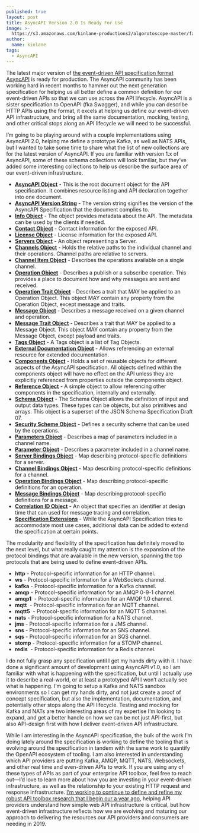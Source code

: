 ```yaml
---
published: true
layout: post
title: AsyncAPI Version 2.0 Is Ready For Use
image: >-
  https://s3.amazonaws.com/kinlane-productions2/algorotoscope-master/fast-lights-freeway-redes-fast-flux-623x425-blue-electricity.jpg
author:
  name: kinlane
tags:
  - AsyncAPI
---
```

The latest major version of [the event-driven API specification format AsyncAPI](https://www.asyncapi.com/) is ready for production. The AsyncAPI community has been working hard in recent months to hammer out the next generation specification for helping us all better define a common definition for our event-driven APIs so that we can use across the API lifecycle. AsyncAPI is a sister specification to OpenAPI (fka Swagger), and while you can describe HTTP APIs using the format, it excels at helping us define our event-driven API infrastructure, and bring all the same documentation, mocking, testing, and other critical stops along an API lifecycle we will need to be successful.  
  
I’m going to be playing around with a couple implementations using AsyncAPI 2.0, helping me define a prototype Kafka, as well as NATS APIs, but I wanted to take some time to share what the list of new collections are for the latest version of AsyncAPI. If you are familiar with version 1.x of AsyncAPI, some of these schema collections will look familiar, but they’ve added some interesting collections to help us describe the surface area of our event-driven infrastructure.

*   [**AsyncAPI Object**](https://github.com/asyncapi/asyncapi/blob/master/versions/2.0.0/asyncapi.md#A2SObject) - This is the root document object for the API specification. It combines resource listing and API declaration together into one document.
*   [**AsyncAPI Version String**](https://github.com/asyncapi/asyncapi/blob/master/versions/2.0.0/asyncapi.md#A2SVersionString) - The version string signifies the version of the AsyncAPI Specification that the document complies to.
*   [**Info Object**](https://github.com/asyncapi/asyncapi/blob/master/versions/2.0.0/asyncapi.md#infoObject) - The object provides metadata about the API. The metadata can be used by the clients if needed.
*   [**Contact Object**](https://github.com/asyncapi/asyncapi/blob/master/versions/2.0.0/asyncapi.md#contactObject) - Contact information for the exposed API.
*   [**License Object**](https://github.com/asyncapi/asyncapi/blob/master/versions/2.0.0/asyncapi.md#licenseObject) - License information for the exposed API.
*   [**Servers Object**](https://github.com/asyncapi/asyncapi/blob/master/versions/2.0.0/asyncapi.md#serversObject) \- An object representing a Server.
*   **[Channels Object](https://github.com/asyncapi/asyncapi/blob/master/versions/2.0.0/asyncapi.md#channelsObject)** \- Holds the relative paths to the individual channel and their operations. Channel paths are relative to servers.
*   [**Channel Item Object**](https://github.com/asyncapi/asyncapi/blob/master/versions/2.0.0/asyncapi.md#channelItemObject) - Describes the operations available on a single channel.
*   [**Operation Object**](https://github.com/asyncapi/asyncapi/blob/master/versions/2.0.0/asyncapi.md#operationObject) - Describes a publish or a subscribe operation. This provides a place to document how and why messages are sent and received.
*   [**Operation Trait Object**](https://github.com/asyncapi/asyncapi/blob/master/versions/2.0.0/asyncapi.md#operationTraitObject) - Describes a trait that MAY be applied to an Operation Object. This object MAY contain any property from the Operation Object, except message and traits.
*   [**Message Object**](https://github.com/asyncapi/asyncapi/blob/master/versions/2.0.0/asyncapi.md#messageObject) - Describes a message received on a given channel and operation.
*   [**Message Trait Object**](https://github.com/asyncapi/asyncapi/blob/master/versions/2.0.0/asyncapi.md#messageTraitObject) - Describes a trait that MAY be applied to a Message Object. This object MAY contain any property from the Message Object, except payload and traits.
*   [**Tags Object**](https://github.com/asyncapi/asyncapi/blob/master/versions/2.0.0/asyncapi.md#tagsObject) - A Tags object is a list of Tag Objects.
*   [**External Documentation Object**](https://github.com/asyncapi/asyncapi/blob/master/versions/2.0.0/asyncapi.md#externalDocumentationObject) - Allows referencing an external resource for extended documentation.
*   [**Components Object**](https://github.com/asyncapi/asyncapi/blob/master/versions/2.0.0/asyncapi.md#componentsObject) - Holds a set of reusable objects for different aspects of the AsyncAPI specification. All objects defined within the components object will have no effect on the API unless they are explicitly referenced from properties outside the components object.
*   [**Reference Object**](https://github.com/asyncapi/asyncapi/blob/master/versions/2.0.0/asyncapi.md#referenceObject) - A simple object to allow referencing other components in the specification, internally and externally.
*   [**Schema Object**](https://github.com/asyncapi/asyncapi/blob/master/versions/2.0.0/asyncapi.md#schemaObject) - The Schema Object allows the definition of input and output data types. These types can be objects, but also primitives and arrays. This object is a superset of the JSON Schema Specification Draft 07.
*   [**Security Scheme Object**](https://github.com/asyncapi/asyncapi/blob/master/versions/2.0.0/asyncapi.md#securitySchemeObject) - Defines a security scheme that can be used by the operations.
*   [**Parameters Object**](https://github.com/asyncapi/asyncapi/blob/master/versions/2.0.0/asyncapi.md#parametersObject) - Describes a map of parameters included in a channel name.
*   **[Parameter Object](https://github.com/asyncapi/asyncapi/blob/master/versions/2.0.0/asyncapi.md#parameterObject)** - Describes a parameter included in a channel name.
*   [**Server Bindings Object**](https://github.com/asyncapi/asyncapi/blob/master/versions/2.0.0/asyncapi.md#serverBindingsObject) - Map describing protocol-specific definitions for a server.
*   [**Channel Bindings Object**](https://github.com/asyncapi/asyncapi/blob/master/versions/2.0.0/asyncapi.md#channelBindingsObject) - Map describing protocol-specific definitions for a channel.
*   [**Operation Bindings Object**](https://github.com/asyncapi/asyncapi/blob/master/versions/2.0.0/asyncapi.md#operationBindingsObject) - Map describing protocol-specific definitions for an operation.
*   [**Message Bindings Object**](https://github.com/asyncapi/asyncapi/blob/master/versions/2.0.0/asyncapi.md#messageBindingsObject) - Map describing protocol-specific definitions for a message.
*   [**Correlation ID Object**](https://github.com/asyncapi/asyncapi/blob/master/versions/2.0.0/asyncapi.md#correlationIdObject) - An object that specifies an identifier at design time that can used for message tracing and correlation.
*   [**Specification Extensions**](https://github.com/asyncapi/asyncapi/blob/master/versions/2.0.0/asyncapi.md#specificationExtensions) - While the AsyncAPI Specification tries to accommodate most use cases, additional data can be added to extend the specification at certain points.

The modularity and flexibility of the specification has definitely moved to the next level, but what really caught my attention is the expansion of the protocol bindings that are available in the new version, spanning the top protocols that are being used to define event-driven APIs.

*   **http** - Protocol-specific information for an HTTP channel.
*   **ws** - Protocol-specific information for a WebSockets channel.
*   **kafka** - Protocol-specific information for a Kafka channel.
*   **amqp** - Protocol-specific information for an AMQP 0-9-1 channel.
*   **amqp1**  - Protocol-specific information for an AMQP 1.0 channel.
*   **mqtt**  - Protocol-specific information for an MQTT channel.
*   **mqtt5**  - Protocol-specific information for an MQTT 5 channel.
*   **nats** - Protocol-specific information for a NATS channel.
*   **jms** - Protocol-specific information for a JMS channel.
*   **sns** - Protocol-specific information for an SNS channel.
*   **sqs** - Protocol-specific information for an SQS channel.
*   **stomp** - Protocol-specific information for a STOMP channel.
*   **redis**  - Protocol-specific information for a Redis channel.

I do not fully grasp any specification until I get my hands dirty wiith it. I have done a significant amount of development using AsyncAPI v1.0, so I am familiar with what is happening with the specification, but until I actually use it to describe a real-world, or at least a prototyped API I won’t actually see what is happening. I’m going to setup a Kafka and NATS sandbox environments so I can get my hands dirty, and not just create a proof of concept specification, but also the implementation, documentation, and potentially other stops along the API lifecycle. Testing and mocking for Kafka and NATs are two interesting areas of my expertise I’m looking to expand, and get a better handle on how we can be not just API-first, but also API-design first with how I deliver event-driven API infrastructure.  
  
While I am interesting in the AsyncAPI specification, the bulk of the work I’m doing lately around the specification is working to define the tooling that is evolving around the specification in tandem with the same work to quantify the OpenAPI ecosystem of tooling. I am also interested in understanding which API providers are putting Kafka, AMQP, MQTT, NATS, Websockets, and other real time and even-driven APIs to work. If you are using any of these types of APIs as part of your enterprise API toolbox, feel free to reach out—I’d love to learn more about how you are investing in your event-driven infrastructure, as well as the relationship to your existing HTTP request and response infrastructure. [I’m working to continue to define and refine my robust API toolbox research that I begin our a year ago](http://apievangelist.com/2018/02/03/api-is-not-just-rest/), helping API providers understand how simple web API infrastructure is critical, but how event-driven infrastructure reflects how we are evolving and maturing our approach to delivering the resources our API providers and consumers are needing in 2019.